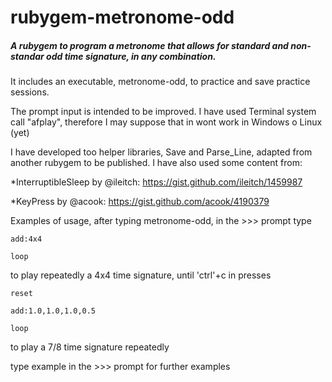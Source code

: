 # rubygem-metronome-odd
##### A rubygem to program a metronome that allows for standard and non-standar odd time signature, in any combination.

It includes an executable, metronome-odd, to practice and save practice sessions.

The prompt input is intended to be improved. I have used Terminal system call "afplay", therefore I may suppose that in wont work in Windows o Linux (yet)

I have developed too helper libraries, Save and Parse_Line, adapted from another rubygem to be published. I have also used some content from:

*InterruptibleSleep by @ileitch: https://gist.github.com/ileitch/1459987

*KeyPress by @acook: https://gist.github.com/acook/4190379

Examples of usage, after typing metronome-odd, in the >>> prompt type
```
add:4x4

loop
```
to play repeatedly a 4x4 time signature, until 'ctrl'+c in presses
```
reset

add:1.0,1.0,1.0,0.5

loop
````
to play a 7/8 time signature repeatedly

type example in the >>> prompt for further examples
